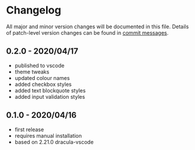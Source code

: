 # Changelog
All major and minor version changes will be documented in this file. Details of
patch-level version changes can be found in [commit messages](../../commits/master).

## 0.2.0 - 2020/04/17
- published to vscode
- theme tweaks
- updated colour names
- added checkbox styles
- added text blockquote styles
- added input validation styles

## 0.1.0 - 2020/04/16
- first release
- requires manual installation
- based on 2.21.0 dracula-vscode
